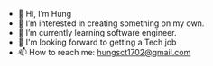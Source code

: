 - 👋 Hi, I’m Hung
- 👀 I’m interested in creating something on my own.
- 🌱 I’m currently learning software engineer.
- 💞️ I'm looking forward to getting a Tech job
- 📫 How to reach me: hungsct1702@gmail.com


<!---
hungsct1702/hungsct1702 is a ✨ special ✨ repository because its `README.md` (this file) appears on your GitHub profile.
You can click the Preview link to take a look at your changes.
--->
